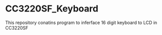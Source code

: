 # CC3220SF_Keyboard
This repository conatins program to inferface 16 digit keyboard to LCD in CC3220SF

